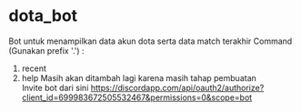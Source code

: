 # dota_bot
Bot untuk menampilkan data akun dota serta data match terakhir
Command (Gunakan prefix '.') :
  1. recent
  2. help
 Masih akan ditambah lagi karena masih tahap pembuatan <br>
 Invite bot dari sini https://discordapp.com/api/oauth2/authorize?client_id=699983672505532467&permissions=0&scope=bot

